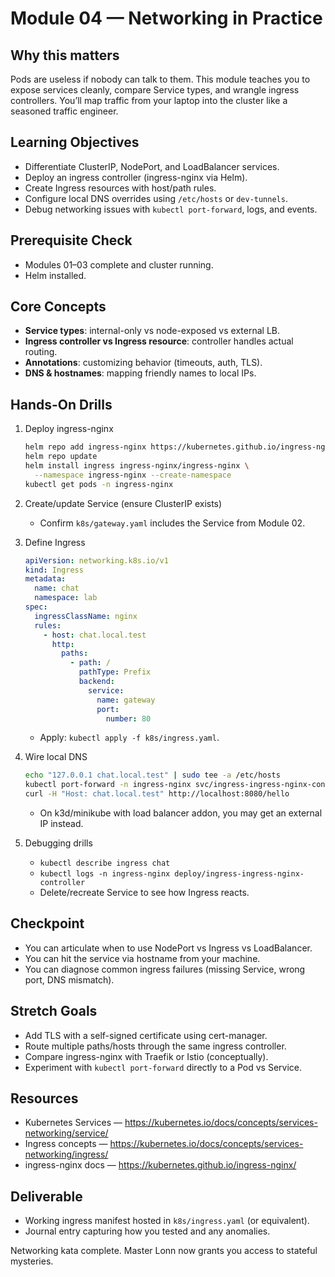 # Module 04 — Networking in Practice

## Why this matters

Pods are useless if nobody can talk to them. This module teaches you to expose services cleanly, compare Service types, and wrangle ingress controllers. You’ll map traffic from your laptop into the cluster like a seasoned traffic engineer.

## Learning Objectives

- Differentiate ClusterIP, NodePort, and LoadBalancer services.
- Deploy an ingress controller (ingress-nginx via Helm).
- Create Ingress resources with host/path rules.
- Configure local DNS overrides using `/etc/hosts` or `dev-tunnels`.
- Debug networking issues with `kubectl port-forward`, logs, and events.

## Prerequisite Check

- Modules 01–03 complete and cluster running.
- Helm installed.

## Core Concepts

- **Service types**: internal-only vs node-exposed vs external LB.
- **Ingress controller vs Ingress resource**: controller handles actual routing.
- **Annotations**: customizing behavior (timeouts, auth, TLS).
- **DNS & hostnames**: mapping friendly names to local IPs.

## Hands-On Drills

1. Deploy ingress-nginx

   ```bash
   helm repo add ingress-nginx https://kubernetes.github.io/ingress-nginx
   helm repo update
   helm install ingress ingress-nginx/ingress-nginx \
     --namespace ingress-nginx --create-namespace
   kubectl get pods -n ingress-nginx
   ```

2. Create/update Service (ensure ClusterIP exists)

   - Confirm `k8s/gateway.yaml` includes the Service from Module 02.

3. Define Ingress

   ```yaml
   apiVersion: networking.k8s.io/v1
   kind: Ingress
   metadata:
     name: chat
     namespace: lab
   spec:
     ingressClassName: nginx
     rules:
       - host: chat.local.test
         http:
           paths:
             - path: /
               pathType: Prefix
               backend:
                 service:
                   name: gateway
                   port:
                     number: 80
   ```

   - Apply: `kubectl apply -f k8s/ingress.yaml`.

4. Wire local DNS

   ```bash
   echo "127.0.0.1 chat.local.test" | sudo tee -a /etc/hosts
   kubectl port-forward -n ingress-nginx svc/ingress-ingress-nginx-controller 8080:80
   curl -H "Host: chat.local.test" http://localhost:8080/hello
   ```

   - On k3d/minikube with load balancer addon, you may get an external IP instead.

5. Debugging drills
   - `kubectl describe ingress chat`
   - `kubectl logs -n ingress-nginx deploy/ingress-ingress-nginx-controller`
   - Delete/recreate Service to see how Ingress reacts.

## Checkpoint

- You can articulate when to use NodePort vs Ingress vs LoadBalancer.
- You can hit the service via hostname from your machine.
- You can diagnose common ingress failures (missing Service, wrong port, DNS mismatch).

## Stretch Goals

- Add TLS with a self-signed certificate using cert-manager.
- Route multiple paths/hosts through the same ingress controller.
- Compare ingress-nginx with Traefik or Istio (conceptually).
- Experiment with `kubectl port-forward` directly to a Pod vs Service.

## Resources

- Kubernetes Services — https://kubernetes.io/docs/concepts/services-networking/service/
- Ingress concepts — https://kubernetes.io/docs/concepts/services-networking/ingress/
- ingress-nginx docs — https://kubernetes.github.io/ingress-nginx/

## Deliverable

- Working ingress manifest hosted in `k8s/ingress.yaml` (or equivalent).
- Journal entry capturing how you tested and any anomalies.

Networking kata complete. Master Lonn now grants you access to stateful mysteries.
